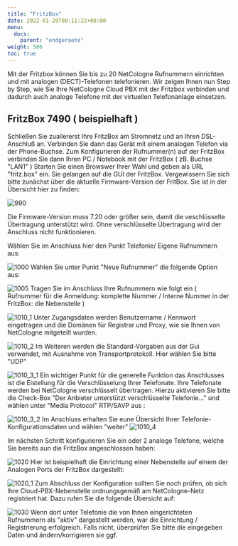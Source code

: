 ```yaml
---
title: "FritzBox"
date: 2022-01-20T00:11:22+00:00
menu:
  docs:
    parent: "endgeraete"
weight: 506
toc: true
---
```


Mit der Fritzbox können Sie bis zu 20 NetCologne Rufnummern einrichten und mit analogen (DECT)-Telefonen telefonieren. Wir zeigen Ihnen nun Step by Step, wie Sie Ihre NetCologne Cloud PBX mit der Fritzbox verbinden und dadurch auch analoge Telefone mit der virtuellen Telefonanlage einsetzen. 

## FritzBox 7490 ( beispielhaft )

Schließen Sie zuallererst Ihre FritzBox am Stromnetz und an Ihren DSL-Anschluß an. Verbinden Sie dann das Gerät mit einem analogen Telefon via der Phone-Buchse. Zum Konfigurieren der Rufnummer(n) auf der FritzBox verbinden Sie dann Ihren PC / Notebook mit der FritzBox ( zB. Buchse "LAN1" )
Starten Sie einen Browswer Ihrer Wahl und geben als URL "fritz.box" ein. Sie gelangen auf die GUI der FritzBox. 
Vergewissern Sie sich bitte zunächst über die aktuelle Firmware-Version der FritBox. Sie ist in der Übersicht hier zu finden:

![990](https://user-images.githubusercontent.com/99875491/178981706-bc0b0d42-3db4-447f-9331-78639f1ccf97.png)

Die Firmware-Version muss 7.20 oder größer sein, damit die veschlüsselte Übertragung unterstützt wird. Ohne verschlüsselte Übertragung wird der Anschluss nicht funktionieren. 

Wählen Sie im Anschluss hier den Punkt Telefonie/ Eigene Rufnummern aus:

![1000](https://user-images.githubusercontent.com/99875491/178975443-51f51fa3-9a63-4517-8e7e-aa5d19abc41f.png)
Wählen Sie unter Punkt "Neue Rufnummer" die folgende Option aus:

![1005](https://user-images.githubusercontent.com/99875491/178976078-84ff1609-27be-4159-9e8d-d57f14e43ae7.png)
Tragen Sie im Anschluss Ihre Rufnummern wie folgt ein ( Rufnummer für die Anmeldung: komplette Nummer / Interne Nummer in der FritzBox: die Nebenstelle )

![1010_1](https://user-images.githubusercontent.com/99875491/178977016-6899a8bc-4782-45c8-9a16-00f7c75e9203.png)
Unter Zugangsdaten werden Benutzername / Kennwort eingetragen und die Domänen für Registrar und Proxy, wie sie Ihnen von NetCologne mitgeteilt wurden.

![1010_2](https://user-images.githubusercontent.com/99875491/178977473-990e91bf-118a-4f64-a5a9-940bcac49fbf.png)
Im Weiteren werden die Standard-Vorgaben aus der Gui verwendet, mit Ausnahme von Transportprotokoll. Hier wählen Sie bitte "UDP"

![1010_3_1](https://user-images.githubusercontent.com/99875491/178978075-33376f83-b9bb-4c07-aa89-c0fb8167f1c6.png)
Ein wichtiger Punkt für die generelle Funktion das Anschlusses ist die Eistellung für die Verschlüsselung Ihrer Telefonate. Ihre Telefonate werden bei NetCologne verschlüsselt übertragen. Hierzu aktivieren Sie bitte die Check-Box "Der Anbieter unterstützt verschlüsselte Telefonie..." und wählen unter "Media Protocol" RTP/SAVP aus :

![1010_3_2](https://user-images.githubusercontent.com/99875491/178978575-cfbd4553-8f5d-4c3b-be32-d6513e27d44b.png)
Im Anschluss erhalten Sie eune Übersicht Ihrer Telefonie-Konfigurationsdaten und wählen "weiter"
![1010_4](https://user-images.githubusercontent.com/99875491/178978819-51ed6ada-8f4f-447a-b747-09ddbf0eeff2.png)

Im nächsten Schritt konfigurieren Sie ein oder 2 analoge Telefone, welche Sie bereits aun die FritzBox angeschlossen haben:

![1020](https://user-images.githubusercontent.com/99875491/178979105-845c1129-5f71-43a7-9c3e-bf82a0585a59.png)
Hier ist beispielhaft die Einrichtung einer Nebenstelle auf einem der Analogen Ports der FritzBox dargestellt:

![1020_1](https://user-images.githubusercontent.com/99875491/178979352-f70e296d-3276-4f4c-99e5-1901b4213e98.png)
Zum Abschluss der Konfiguration sollten Sie noch prüfen, ob sich Ihre Cloud-PBX-Nebenstelle ordnungsgemäß am NetCologne-Netz registriert hat.
Dazu rufen Sie die folgende Übersicht auf:

![1030](https://user-images.githubusercontent.com/99875491/178979653-0e92acac-c143-4b31-8c45-9598e7a87fec.png)
Wenn dort unter Telefonie die von Ihnen eingerichteten Rufnummern als "aktiv" dargestellt werden, war die Einrichtung / Registrierung erfolgreich.
Falls nicht, überprüfen Sie bitte die eingegeben Daten und ändern/korrigieren sie ggf.



